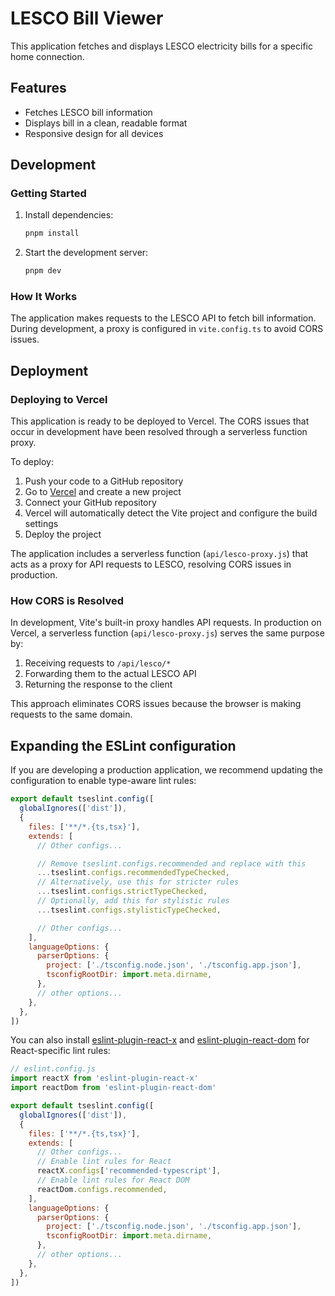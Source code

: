 # LESCO Bill Viewer

This application fetches and displays LESCO electricity bills for a specific home connection.

## Features

- Fetches LESCO bill information
- Displays bill in a clean, readable format
- Responsive design for all devices

## Development

### Getting Started

1. Install dependencies:
   ```bash
   pnpm install
   ```

2. Start the development server:
   ```bash
   pnpm dev
   ```

### How It Works

The application makes requests to the LESCO API to fetch bill information. During development, a proxy is configured in `vite.config.ts` to avoid CORS issues.

## Deployment

### Deploying to Vercel

This application is ready to be deployed to Vercel. The CORS issues that occur in development have been resolved through a serverless function proxy.

To deploy:

1. Push your code to a GitHub repository
2. Go to [Vercel](https://vercel.com) and create a new project
3. Connect your GitHub repository
4. Vercel will automatically detect the Vite project and configure the build settings
5. Deploy the project

The application includes a serverless function (`api/lesco-proxy.js`) that acts as a proxy for API requests to LESCO, resolving CORS issues in production.

### How CORS is Resolved

In development, Vite's built-in proxy handles API requests. In production on Vercel, a serverless function (`api/lesco-proxy.js`) serves the same purpose by:
1. Receiving requests to `/api/lesco/*`
2. Forwarding them to the actual LESCO API
3. Returning the response to the client

This approach eliminates CORS issues because the browser is making requests to the same domain.

## Expanding the ESLint configuration

If you are developing a production application, we recommend updating the configuration to enable type-aware lint rules:

```js
export default tseslint.config([
  globalIgnores(['dist']),
  {
    files: ['**/*.{ts,tsx}'],
    extends: [
      // Other configs...

      // Remove tseslint.configs.recommended and replace with this
      ...tseslint.configs.recommendedTypeChecked,
      // Alternatively, use this for stricter rules
      ...tseslint.configs.strictTypeChecked,
      // Optionally, add this for stylistic rules
      ...tseslint.configs.stylisticTypeChecked,

      // Other configs...
    ],
    languageOptions: {
      parserOptions: {
        project: ['./tsconfig.node.json', './tsconfig.app.json'],
        tsconfigRootDir: import.meta.dirname,
      },
      // other options...
    },
  },
])
```

You can also install [eslint-plugin-react-x](https://github.com/Rel1cx/eslint-react/tree/main/packages/plugins/eslint-plugin-react-x) and [eslint-plugin-react-dom](https://github.com/Rel1cx/eslint-react/tree/main/packages/plugins/eslint-plugin-react-dom) for React-specific lint rules:

```js
// eslint.config.js
import reactX from 'eslint-plugin-react-x'
import reactDom from 'eslint-plugin-react-dom'

export default tseslint.config([
  globalIgnores(['dist']),
  {
    files: ['**/*.{ts,tsx}'],
    extends: [
      // Other configs...
      // Enable lint rules for React
      reactX.configs['recommended-typescript'],
      // Enable lint rules for React DOM
      reactDom.configs.recommended,
    ],
    languageOptions: {
      parserOptions: {
        project: ['./tsconfig.node.json', './tsconfig.app.json'],
        tsconfigRootDir: import.meta.dirname,
      },
      // other options...
    },
  },
])

